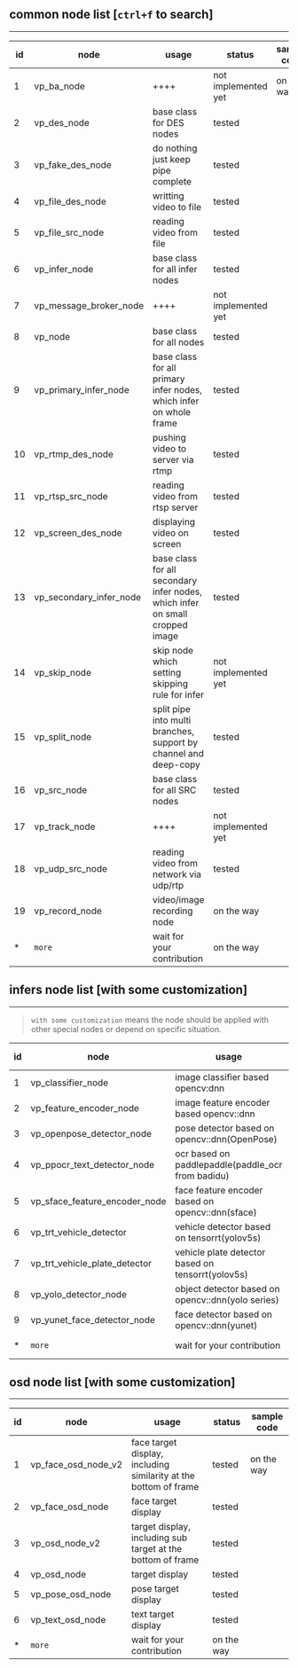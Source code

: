 
## common node list [`ctrl+f` to search] ##
-------

|  id  |  node                    | usage        | status | sample code  |
|  --  |  ----                    | -----------  | ----   | -----------  |
|  1   |  vp_ba_node              | ++++         | not implemented yet | on the way       |
|  2   |  vp_des_node             | base class for DES nodes | tested |               |
|  3   |  vp_fake_des_node        | do nothing just keep pipe complete | tested |               |
|  4   |  vp_file_des_node        | writting video to file | tested |               |
|  5   |  vp_file_src_node        | reading video from file | tested |               |
|  6   |  vp_infer_node           | base class for all infer nodes | tested |               |
|  7   |  vp_message_broker_node  | ++++ | not implemented yet |               |
|  8   |  vp_node                 | base class for all nodes | tested |               |
|  9   |  vp_primary_infer_node   | base class for all primary infer nodes, which infer on whole frame | tested |               |
|  10  |  vp_rtmp_des_node        | pushing video to server via rtmp | tested |               |
|  11  |  vp_rtsp_src_node        | reading video from rtsp server | tested |               |
|  12  |  vp_screen_des_node      | displaying video on screen | tested |               |
|  13  |  vp_secondary_infer_node | base class for all secondary infer nodes, which infer on small cropped image | tested |               |
|  14  |  vp_skip_node            | skip node which setting skipping rule for infer | not implemented yet |               |
|  15  |  vp_split_node           | split pipe into multi branches, support by channel and deep-copy | tested |               |
|  16  |  vp_src_node             | base class for all SRC nodes | tested |               |
|  17  |  vp_track_node           | ++++ | not implemented yet |
|  18  |  vp_udp_src_node         | reading video from network via udp/rtp | tested |               |
|  19  |  vp_record_node          | video/image recording node | on the way |               |
|  *   |  `more`                  | wait for your contribution | on the way |               |

## infers node list [with some customization] ##
-------
> `with some customization` means the node should be applied with other special nodes or depend on specific situation.

|  id  |  node                           | usage        | status | sample code  |
|  --  |  ----                           | -----------  | ----   | -----------  |
|  1   |  vp_classifier_node             | image classifier based opencv:dnn | tested         | on the way       |
|  2   |  vp_feature_encoder_node        | image feature encoder based opencv::dnn | on the way         |               |
|  3   |  vp_openpose_detector_node      | pose detector based on opencv::dnn(OpenPose) | tested         |               |
|  4   |  vp_ppocr_text_detector_node    | ocr based on paddlepaddle(paddle_ocr from badidu) | tested         |               |
|  5   |  vp_sface_feature_encoder_node  | face feature encoder based on opencv::dnn(sface) | tested         |               |
|  6   |  vp_trt_vehicle_detector        | vehicle detector based on tensorrt(yolov5s) | tested         |               |
|  7   |  vp_trt_vehicle_plate_detector  | vehicle plate detector based on tensorrt(yolov5s) | tested         |               |
|  8   |  vp_yolo_detector_node          | object detector based on opencv::dnn(yolo series) | tested         |               |
|  9   |  vp_yunet_face_detector_node    | face detector based on opencv::dnn(yunet) | tested         |               |
|  *   |  `more`                         | wait for your contribution | on the way         |               |


## osd node list [with some customization] ##
-------

|  id  |  node                    | usage        | status | sample code  |
|  --  |  ----                    | -----------  | ----   | -----------  |
|  1   |  vp_face_osd_node_v2     | face target display, including similarity at the bottom of frame | tested         | on the way       |
|  2   |  vp_face_osd_node        | face target display | tested         |               |
|  3   |  vp_osd_node_v2          | target display, including sub target at the bottom of frame | tested         |               |
|  4   |  vp_osd_node             | target display | tested         |               |
|  5   |  vp_pose_osd_node        | pose target display | tested         |               |
|  6   |  vp_text_osd_node        | text target display | tested         |               |
|  *   |  `more`                  | wait for your contribution | on the way         |               |